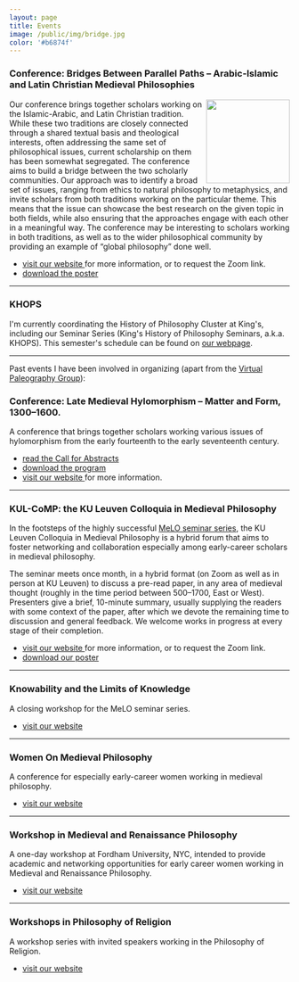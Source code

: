 ```yaml
---
layout: page
title: Events
image: /public/img/bridge.jpg
color: '#b6874f'
---
```


### Conference: Bridges Between Parallel Paths – Arabic-Islamic and Latin Christian Medieval Philosophies

<img class="img-single" align="right" src="/3_events/bridges.jpg" width="150">

Our conference brings together scholars working on the Islamic-Arabic, and Latin Christian tradition. While these two traditions are closely connected through a shared textual basis and theological interests, often addressing the same set of philosophical issues, current scholarship on them has been somewhat segregated. The conference aims to build a bridge between the two scholarly communities. Our approach was to identify a broad set of issues, ranging from ethics to natural philosophy to metaphysics, and invite scholars from both traditions working on the particular theme. This means that the issue can showcase the best research on the given topic in both fields, while also ensuring that the approaches engage with each other in a meaningful way. The conference may be interesting to scholars working in both traditions, as well as to the wider philosophical community by providing an example of “global philosophy” done well.

- <a href = "https://bridgesconference2025.wordpress.com" target = "_blank"> visit our website </a> for more information, or to request the Zoom link.
- <a href="{{ site.baseurl }}/3_events/bridges.pdf" > download the poster </a>

---

### KHOPS

I'm currently coordinating the History of Philosophy Cluster at King's, including our Seminar Series (King's History of Philosophy Seminars, a.k.a. KHOPS). This semester's schedule can be found on <a href="http://kclhop.wordpress.com/events-2/" target="_blank">our webpage</a>.

<!-- At King's, I'm also responsible for our <a href="https://www.kcl.ac.uk/events/series/kings-annual-peace-lecture" target="_blank">Annual Peace Lecture</a> (register <a href="https://www.eventbrite.co.uk/e/annual-peace-lecture-tickets-522509569187" target="_blank">here</a> for this year's event), and our Annual Mark Sainsbury Lecture.
-->

---

Past events I have been involved in organizing (apart from the <a href="{{ site.baseurl }}/4_Latin" > Virtual Paleography Group</a>):


### Conference: Late Medieval Hylomorphism – Matter and Form, 1300–1600.

A conference that brings together scholars working various issues of hylomorphism from the early fourteenth to the early seventeenth century.

- <a href="{{ site.baseurl }}/3_events/CFP_hylomorphism.pdf" > read the Call for Abstracts </a>
- <a href="{{ site.baseurl }}/3_events/Program_hylo22.pdf" > download the program </a>
- <a href = "https://hiw.kuleuven.be/dwmc/conferences-lectures/hylomorphism" target="_blank"> visit our website </a> for more information.


---

### KUL-CoMP: the KU Leuven Colloquia in Medieval Philosophy

In the footsteps of the highly successful <a href = "https://meloseminar.wordpress.com" target="_blank"> MeLO seminar series</a>, the KU Leuven Colloquia in Medieval Philosophy is a hybrid forum that aims to foster networking and collaboration especially among early-career scholars in medieval philosophy.

The seminar meets once month, in a hybrid format (on Zoom as well as in person at KU Leuven) to discuss a pre-read paper, in any area of medieval thought (roughly in the time period between 500–1700, East or West). Presenters give a brief, 10-minute summary, usually supplying the readers with some context of the paper, after which we devote the remaining time to discussion and general feedback. We welcome works in progress at every stage of their completion.

- <a href = "https://kulecomp.wordpress.com" target = "_blank"> visit our website </a> for more information, or to request the Zoom link.
- <a href="{{ site.baseurl }}/3_events/kulcomp_spring.pdf" > download our poster </a>


<!-- <img align="center" shadow = "0" src="/public/img/puzzle2.png" width="800" padding="0"> -->

---


### Knowability and the Limits of Knowledge

A closing workshop for the MeLO seminar series.

- <a href="https://meloseminar.wordpress.com/knowability-seminar/" target="_blank">visit our website</a>


---

### Women On Medieval Philosophy

A conference for especially early-career women working in medieval philosophy.

- <a href="https://hiw.kuleuven.be/dwmc/conferences-lectures/womedieval" target="_blank">visit our website</a>


---

### Workshop in Medieval and Renaissance Philosophy

A one-day workshop at Fordham University, NYC, intended  to provide academic and networking opportunities for early career women working in Medieval and Renaissance Philosophy.

- <a href = "https://medphilworkshop.wordpress.com" target="_blank"> visit our website </a>

---

### Workshops in Philosophy of Religion

A workshop series with invited speakers working in the Philosophy of Religion.

- <a href="http://zitavtoth.com/public/archive/Religion/">visit our website</a>




